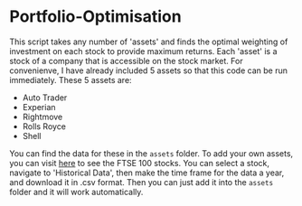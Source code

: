 # Portfolio-Optimisation


This script takes any number of 'assets' and finds the optimal weighting of investment on each stock to provide maximum returns. Each 'asset' is a stock of a company that is accessible on the stock market. For convenienve, I have already included 5 assets so that this code can be run immediately. These 5 assets are:

- Auto Trader
- Experian
- Rightmove
- Rolls Royce
- Shell

You can find the data for these in the `assets` folder. To add your own assets, you can visit [here](https://finance.yahoo.com/quote/%5EFTSE/components?p=%5EFTSE) to see the FTSE 100 stocks. You can select a stock, navigate to 'Historical Data', then make the time frame for the data a year, and download it in .csv format. Then you can just add it into the `assets` folder and it will work automatically.
